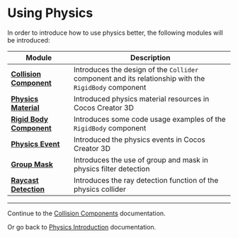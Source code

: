 # Using Physics

In order to introduce how to use physics better, the following modules will be introduced:

Module | Description
---|---
[**Collision Component**](physics-collider.md) | Introduces the design of the `Collider` component and its relationship with the `RigidBody` component
[**Physics Material**](physics-material.md) | Introduced physics material resources in Cocos Creator 3D
[**Rigid Body Component**](physics-rigidbody.md) | Introduces some code usage examples of the `RigidBody` component
[**Physics Event**](physics-event.md) | Introduced the physics events in Cocos Creator 3D
[**Group Mask**](physics-group-mask.md) | Introduces the use of group and mask in physics filter detection
[**Raycast Detection**](physics-raycast.md) | Introduces the ray detection function of the physics collider
---

Continue to the [Collision Components](physics-collider.md) documentation.

Or go back to [Physics Introduction](physics.md) documentation.
